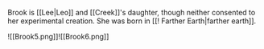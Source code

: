Brook is [[Lee|Leo]] and [[Creek]]'s daughter, though neither consented to her experimental creation. She was born in [[! Farther Earth|farther earth]].

![[Brook5.png]]![[Brook6.png]]